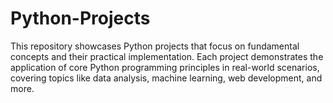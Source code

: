 # Python-Projects
This repository showcases Python projects that focus on fundamental concepts and their practical implementation. Each project demonstrates the application of core Python programming principles in real-world scenarios, covering topics like data analysis, machine learning, web development, and more.
